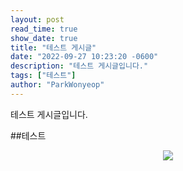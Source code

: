```yaml
---
layout: post
read_time: true
show_date: true
title: "테스트 게시글"
date: "2022-09-27 10:23:20 -0600"
description: "테스트 게시글입니다."
tags: ["테스트"]
author: "ParkWonyeop"
---
```


테스트 게시글입니다.

##테스트

<center><img src='./assets/img/posts/20220927/logo.jpg'></center>

